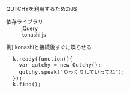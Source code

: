 QUTCHYを利用するためのJS<br>
<dl>
	<dt>依存ライブラリ</dt>
	<dd>jQuery</dd>
	<dd>konashi.js</dd>
</dl>

例) konashiと接続後すぐに喋らせる<br>
<pre>
  k.ready(function(){
    var qutchy = new Qutchy();
    qutchy.speak("ゆっくりしていってね");
  });
  k.find();
</pre>